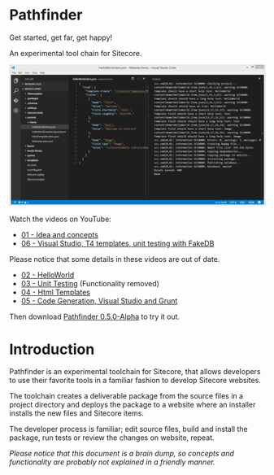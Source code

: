 # Pathfinder

Get started, get far, get happy!

An experimental tool chain for Sitecore.

![Pathfinder](img/SitecorePathfinder.png)
 
Watch the videos on YouTube:

* [01 - Idea and concepts](https://www.youtube.com/watch?v=TcJ0IoI7sVM)
* [06 - Visual Studio, T4 templates, unit testing with FakeDB](https://youtu.be/_v6-1NKgxT0)

Please notice that some details in these videos are out of date.

* [02 - HelloWorld](https://www.youtube.com/watch?v=jQz5hAVOTzU)
* [03 - Unit Testing](https://www.youtube.com/watch?v=DWU6D7L8ykg) (Functionality removed) 
* [04 - Html Templates](https://www.youtube.com/watch?v=9aTGhW6ErYM)
* [05 - Code Generation, Visual Studio and Grunt](http://youtu.be/ZM3ve1WhwwQ)

Then download [Pathfinder 0.5.0-Alpha](http://vsplugins.sitecore.net/Pathfinder/Sitecore.Pathfinder.0.5.0.zip) to try it out.

# Introduction
Pathfinder is an experimental toolchain for Sitecore, that allows developers to use their favorite tools 
in a familiar fashion to develop Sitecore websites.

The toolchain creates a deliverable package from the source files in a project directory and deploys 
the package to a website where an installer installs the new files and Sitecore items.

The developer process is familiar; edit source files, build and install the package, run tests or review the changes on website, repeat.

*Please notice that this document is a brain dump, so concepts and functionality are probably not explained in a friendly manner.*

